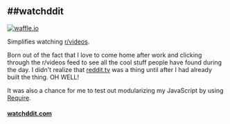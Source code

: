 ##watchddit
---
[![waffle.io](https://badge.waffle.io/himynameisdave/watchddit.png?label=ready&title=Ready)](http://waffle.io/himynameisdave/watchddit)

Simplifies watching [r/videos](http://reddit.com/r/videos).

Born out of the fact that I love to come home after work and clicking through the r/videos feed to see all the cool stuff people have found during the day. I didn't realize that [reddit.tv](http://reddit.tv) was a thing until after I had already built the thing. OH WELL!

It was also a chance for me to test out modularizing my JavaScript by using [Require](http://requirejs.org/).

#### [watchddit.com](http://watchddit.com/)
